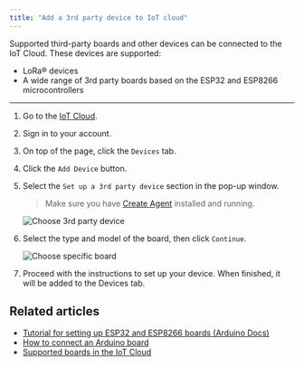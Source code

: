 ```yaml
---
title: "Add a 3rd party device to IoT cloud"
---
```


Supported third-party boards and other devices can be connected to the IoT Cloud. These devices are supported:

* LoRa® devices
* A wide range of 3rd party boards based on the ESP32 and ESP8266 microcontrollers

---

1. Go to the [IoT Cloud](https://create.arduino.cc/iot).

2. Sign in to your account.

3. On top of the page, click the `Devices` tab.

4. Click the `Add Device` button.

5. Select the `Set up a 3rd party device` section in the pop-up window.

   > Make sure you have [Create Agent](https://create.arduino.cc/getting-started/plugin/welcome) installed and running.

   ![Choose 3rd party device](img/3rd-party-device-setup-1.png)

6. Select the type and model of the board, then click `Continue`.

   ![Choose specific board](img/3rd-party-device-setup-2.png)

7. Proceed with the instructions to set up your device. When finished, it will be added to the Devices tab.

## Related articles

* [Tutorial for setting up ESP32 and ESP8266 boards (Arduino Docs)](https://docs.arduino.cc/cloud/iot-cloud/tutorials/esp-32-cloud)
* [How to connect an Arduino board](https://support.arduino.cc/hc/en-us/articles/360016495559-How-to-add-Arduino-boards-to-the-Arduino-IoT-cloud)
* [Supported boards in the IoT Cloud](https://support.arduino.cc/hc/en-us/articles/360016077320-Which-boards-are-supported-in-the-Arduino-IoT-Cloud-)
